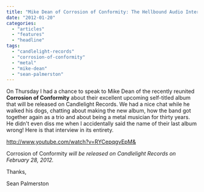 ```yaml
---
title: "Mike Dean of Corrosion of Conformity: The Hellbound Audio Interview"
date: "2012-01-20"
categories: 
  - "articles"
  - "features"
  - "headline"
tags: 
  - "candlelight-records"
  - "corrosion-of-conformity"
  - "metal"
  - "mike-dean"
  - "sean-palmerston"
---
```


On Thursday I had a chance to speak to Mike Dean of the recently reunited **Corrosion of Conformity** about their excellent upcoming self-titled album that will be released on Candlelight Records. We had a nice chat while he walked his dogs, chatting about making the new album, how the band got together again as a trio and about being a metal musician for thirty years. He didn't even diss me when I accidentally said the name of their last album wrong! Here is that interview in its entirety.

http://www.youtube.com/watch?v=RYCepqgvEpM&

Corrosion of Conformity _will be released on Candlelight Records on February 28, 2012._

Thanks,

Sean Palmerston
